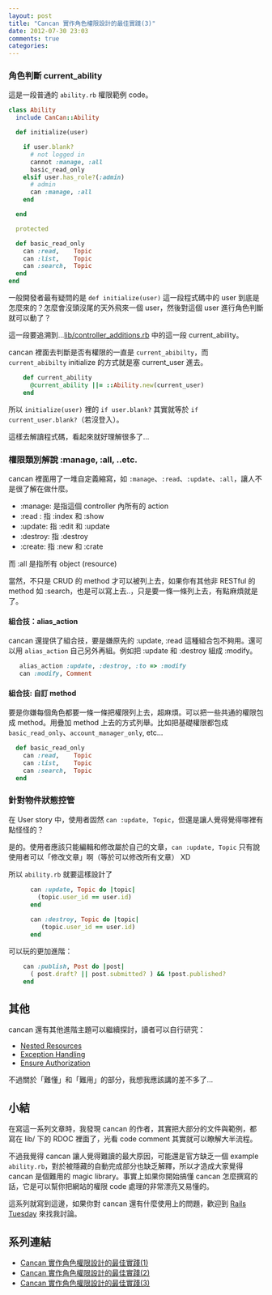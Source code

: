 ```yaml
---
layout: post
title: "Cancan 實作角色權限設計的最佳實踐(3)"
date: 2012-07-30 23:03
comments: true
categories: 
---
```


### 角色判斷 current_ability

這是一段普通的 `ability.rb` 權限範例 code。

``` ruby
class Ability
  include CanCan::Ability

  def initialize(user)

    if user.blank?
      # not logged in
      cannot :manage, :all
      basic_read_only
    elsif user.has_role?(:admin)
      # admin
      can :manage, :all
    end

  end

  protected

  def basic_read_only
    can :read,    Topic
    can :list,    Topic
    can :search,  Topic
  end
end
```

一般開發者最有疑問的是 `def initialize(user)` 這一段程式碼中的 user 到底是怎麼來的？怎麼會沒頭沒尾的天外飛來一個 user，然後對這個 user 進行角色判斷就可以動了？

這一段要追溯到...[lib/controller_additions.rb](https://github.com/ryanb/cancan/blob/master/lib/cancan/controller_additions.rb) 中的這一段 current_ability。

cancan 裡面去判斷是否有權限的一直是 `current_abibilty`，而 `current_abibilty` initialize 的方式就是塞 current_user 進去。

``` ruby
    def current_ability
      @current_ability ||= ::Ability.new(current_user)
    end
```    

所以 `initialize(user)` 裡的 `if user.blank?` 其實就等於 `if current_user.blank?`（若沒登入）。

這樣去解讀程式碼，看起來就好理解很多了…

### 權限類別解說 :manage, :all, ..etc.

cancan 裡面用了一堆自定義縮寫，如 `:manage`、`:read`、`:update`、`:all`，讓人不是很了解在做什麼。

* :manage: 是指這個 controller 內所有的 action
* :read : 指 :index 和 :show
* :update: 指 :edit 和 :update
* :destroy: 指 :destroy
* :create: 指 :new 和 :crate

而 :all 是指所有 object (resource)

當然，不只是 CRUD 的 method 才可以被列上去，如果你有其他非 RESTful 的 method 如 :search，也是可以寫上去..，只是要一條一條列上去，有點麻煩就是了。

#### 組合技：alias_action

cancan 還提供了組合技，要是嫌原先的 :update, :read 這種組合包不夠用。還可以用 `alias_action` 自己另外再組。例如把 :update 和 :destroy 組成 :modify。

``` ruby
   alias_action :update, :destroy, :to => :modify
   can :modify, Comment
```
#### 組合技: 自訂 method

要是你嫌每個角色都要一條一條把權限列上去，超麻煩。可以把一些共通的權限包成 method。用疊加 method 上去的方式列舉。比如把基礎權限都包成 `basic_read_only`、`account_manager_only`, etc…

``` ruby
  def basic_read_only
    can :read,    Topic
    can :list,    Topic
    can :search,  Topic
  end
```  

### 針對物件狀態控管

在 User story 中，使用者固然 `can :update, Topic`，但還是讓人覺得覺得哪裡有點怪怪的？

是的。使用者應該只能編輯和修改屬於自己的文章，`can :update, Topic` 只有說使用者可以「修改文章」啊（等於可以修改所有文章） XD

所以 `ability.rb` 就要這樣設計了

``` ruby
      can :update, Topic do |topic|
        (topic.user_id == user.id)
      end
      
      can :destroy, Topic do |topic|
         (topic.user_id == user.id)
      end
```

可以玩的更加進階：

``` ruby
    can :publish, Post do |post|
      ( post.draft? || post.submitted? ) && !post.published?
    end
```          

## 其他

cancan 還有其他進階主題可以繼續探討，讀者可以自行研究：

* [Nested Resources](https://github.com/ryanb/cancan/wiki/Nested-Resources)
* [Exception Handling](https://github.com/ryanb/cancan/wiki/Exception-Handling)
* [Ensure Authorization](https://github.com/ryanb/cancan/wiki/Ensure-Authorization)

不過關於「難懂」和「難用」的部分，我想我應該講的差不多了…

## 小結

在寫這一系列文章時，我發現 cancan 的作者，其實把大部分的文件與範例，都寫在 lib/ 下的 RDOC 裡面了，光看 code comment 其實就可以瞭解大半流程。

不過我覺得 cancan 讓人覺得難讀的最大原因，可能還是官方缺乏一個 example `ability.rb`，對於被隱藏的自動完成部分也缺乏解釋，所以才造成大家覺得 cancan 是個難用的 magic library。事實上如果你開始搞懂 cancan 怎麼撰寫的話，它是可以幫你把網站的權限 code 處理的非常漂亮又易懂的。

這系列就寫到這邊，如果你對 cancan 還有什麼使用上的問題，歡迎到 [Rails Tuesday](http://www.meetup.com/Ruby-Taiwan-Group/) 來找我討論。

## 系列連結


* [Cancan 實作角色權限設計的最佳實踐(1)](http://blog.xdite.net/posts/2012/07/30/cancan-rule-engine-authorization-based-library-1/)
* [Cancan 實作角色權限設計的最佳實踐(2)](http://blog.xdite.net/posts/2012/07/30/cancan-rule-engine-authorization-based-library-2/)
* [Cancan 實作角色權限設計的最佳實踐(3)](http://blog.xdite.net/posts/2012/07/30/cancan-rule-engine-authorization-based-library-3/)

